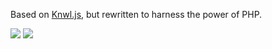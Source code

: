 Based on [Knwl.js](https://github.com/loadfive/Knwl.js), but rewritten to harness the power of PHP.

![](https://travis-ci.org/mlntn/knwl.svg?branch=master)
![](https://coveralls.io/repos/github/mlntn/knwl/badge.svg?branch=master)